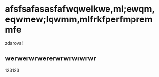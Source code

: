 # afsfsafasasfafwqwelkwe,ml;ewqm,eqwmew;lqwmm,mlfrkfperfmpremmfe
zdarova!
## werwerwrwererwrwrwrwrwr
123123